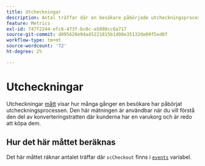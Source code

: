 ```yaml
---
title: Utcheckningar
description: Antal träffar där en besökare påbörjade utcheckningsprocessen.
feature: Metrics
exl-id: 747f2244-efc6-473f-bc0c-a5898cc8a717
source-git-commit: d095628e94a45221815b1d08e35132de09f5ed8f
workflow-type: tm+mt
source-wordcount: '72'
ht-degree: 2%

---
```


# Utcheckningar

Utcheckningar [mått](overview.md) visar hur många gånger en besökare har påbörjat utcheckningsprocessen. Den här mätningen är användbar när du vill förstå den del av konverteringstratten där kunderna har en varukorg och är redo att köpa dem.

## Hur det här måttet beräknas

Det här måttet räknar antalet träffar där `scCheckout` finns i [`events`](/help/implement/vars/page-vars/events/events-overview.md) variabel.
